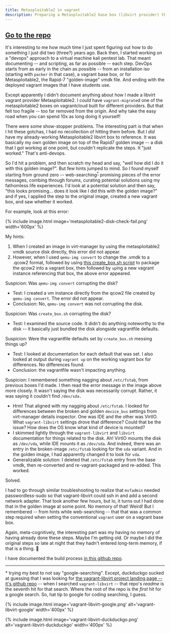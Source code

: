 ```yaml
---
title: Metasploitable2 in vagrant
description: Preparing a Metasploitable2 base box (libvirt provider) that will work with vagrant
---
```


<div class='page-header text-center well'>
  <h2>
    <a class='btn btn-primary' href='https://github.com/deargle/lab-metasploitable2'>Go to the repo</a>
  </h2>
</div>

It's interesting to me how much time I just spent figuring out how to do something I just did two (three?) years ago.
Back then, I started working on a "devops" approach to a virtual machine kali pentest lab. That meant documenting
-- and scripting, as far as possible -- each step. DevOps starts from as early in the chain as possible -- from an installation iso (starting with `packer` in that case), a vagrant base box, or for Metasploitable2, the Rapid-7 "golden-image" vmdk file. And ending with the deployed vagrant images that I have students use.

Except apparently I didn't document anything about how I made a libvirt vagrant provider Metasploitable2. I _could_ have `vagrant-migrate`d one of the metasploitable2 boxes on vagrantcloud built for different providers. But that felt
too fragile -- too far removed from the origin. And why take the easy road when you can spend 10x as long
doing it yourself!

There were some show-stopper problems. The interesting part is that when
I hit these gotchas, I had no recollection of hitting them before. But I _did_ have my
already-working Metasploitable2 libvirt box to reference. It was basically my own golden image on top of the Rapid7
golden image --
a disk that I got working at one point, but couldn't replicate the steps. It "just worked." That's
anti-devops.

So I'd hit a problem, and then scratch my head and say, "well how did I do it with this golden image?".
But few hints jumped to mind. So I found myself starting from ground zero -- web-searching<sup>[*](#footnote-1)</sup>
promising pieces of the error messages, combing through forums, curating potential solutions using my fathomless life experiences.
I'd look at a potential solution and then say, "this looks promising...
does it look like I did this with the golden image?" and if yes, I applied the step
to the original image, created a new vagrant box, and saw whether it worked.

For example, look at this error:

{% include image.html image='metasploitable2-disk-check-fail.png' width='600px' %}

My hints:

1. When I created an image in virt-manager by using the metasploitable2 vmdk source disk directly,
   this error did not appear.
1. However, when I used `qemu-img convert` to change the .vmdk to a .qcow2 format, followed by using [this create_box.sh script](https://github.com/vagrant-libvirt/vagrant-libvirt/blob/cf51e451a0fc80605aae952137af457a27bfe885/tools/create_box.sh)
   to package the qcow2 into a vagrant box, then followed by `up`ing a new vagrant instance referencing that box,
   the above error appeared.

Suspicion: Was `qemu-img convert` corrupting the disk?
* Test: I created a vm instance directly from the qcow2 file created by `qemu-img convert`. The error did not appear.
* Conclusion: No, `qemu-img convert` was not corrupting the disk.

Suspicion: Was `create_box.sh` corrupting the disk?
* Test: I examined the source code. It didn't do anything noteworthy to the disk -- it basically
just bundled the disk alongside vagrantfile defaults.

Suspicion: Were the vagrantfile defaults set by `create_box.sh` messing things up?
* Test: I looked at documentation for each default that was set. I also looked at output during `vagrant up` on the working vagrant box for differences. No differences found.
* Conclusion: the vagrantfile wasn't impacting anything.

Suspicion: I remembered something nagging about `/etc/fstab`, from previous boxes I'd made. I then read the error message in
the image above more closely. It wasn't saying
the disk was necessarily corrupt. Rather, it was saying it couldn't find `/dev/sda.`
* Hrm! That aligned with my nagging about `/etc/fstab`. I looked for differences between the broken and golden `device_bus` settings from virt-manager details inspector. One
was IDE and the other was VirtIO. What `vagrant-libvirt` settings drove that difference? Could that be the issue? How does the OS know what kind of device is mounted?
* I skimmed lightly through the `vagrant-libvirt` and `libvirt` documentation for things related to the disk. Ah! VirtIO mounts
the disk as `/dev/vda`, while IDE mounts it as `/dev/sda`. And indeed, there was an entry in the broken-image `/etc/fstab` looking
for the `sda` variant. And in the golden image, I had apparently changed it to look for `vda`.
* Generalizable solution: I deleted that `/etc/fstab` entry from the base vmdk, then re-converted and re-vagrant-packaged and re-added. This worked.

Solved.

I had to go through similar troubleshooting to realize that `msfadmin` needed passwordless-sudo so that vagrant-libvirt
could ssh in and add a second network adapter. That took another few hours, but lo, it turns out I had done that in the golden image
at some point. No memory of that! Weird! But I remembered -- from hints while web-searching -- that that was a common step required when setting the conventional `vagrant` user on a vagrant base box.

Again, meta-cognitively, the interesting part was my having no memory of having already done these steps.
Maybe I'm getting old. Or maybe I did the original steps so late at night that they hadn't entered long-term memory,
if that is a thing. :shrug:

I have documented the build process [in this github repo](https://github.com/deargle/lab-metasploitable2).

---

<a name="footnote-1">*</a> trying my best to not say "google-searching". Except, duckduckgo sucked at guessing
that I was looking for [the vagrant-libvirt project landing page -- it's github repo](https://github.com/vagrant-libvirt/vagrant-libvirt) -- when I searched `vagrant-libvirt` -- that repo's
_readme_ is the seventh hit for that search. Where the root of the repo is the
_first_ hit for a google search. So, hat tip to google for coding searching, I guess.

{% include image.html image='vagrant-libvirt-google.png' alt='vagrant-libvirt-google' width='400px' %}

{% include image.html image='vagrant-libvirt-duckduckgo.png' alt='vagrant-libvirt-duckduckgo' width='400px' %}
